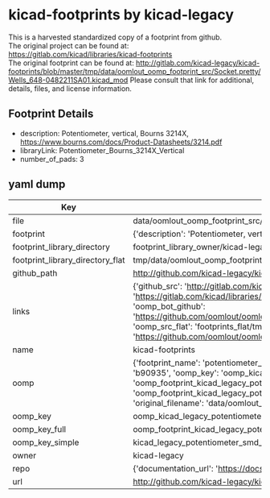 # kicad-footprints by kicad-legacy  
This is a harvested standardized copy of a footprint from github.  
The original project can be found at:  
https://gitlab.com/kicad/libraries/kicad-footprints  
The original footprint can be found at:
http://gitlab.com/kicad-legacy/kicad-footprints/blob/master/tmp/data/oomlout_oomp_footprint_src/Socket.pretty/Wells_648-0482211SA01.kicad_mod
Please consult that link for additional, details, files, and license information.  
## Footprint Details
* description: Potentiometer, vertical, Bourns 3214X, https://www.bourns.com/docs/Product-Datasheets/3214.pdf  
* libraryLink: Potentiometer_Bourns_3214X_Vertical  
* number_of_pads: 3  
## yaml dump  
| Key | Value |  
| --- | --- |  
| file | data/oomlout_oomp_footprint_src/kicad-footprints/Potentiometer_SMD.pretty/Potentiometer_Bourns_3214X_Vertical.kicad_mod |  
| footprint | {'description': 'Potentiometer, vertical, Bourns 3214X, https://www.bourns.com/docs/Product-Datasheets/3214.pdf', 'libraryLink': 'Potentiometer_Bourns_3214X_Vertical', 'number_of_pads': 3} |  
| footprint_library_directory | footprint_library_owner/kicad-legacy_kicad-footprints |  
| footprint_library_directory_flat | tmp/data/oomlout_oomp_footprint_src/footprints_flat/kicad_legacy_potentiometer_smd_potentiometer_bourns_3214x_vertical/working |  
| github_path | http://github.com/kicad-legacy/kicad-footprints/blob/master/tmp/data/oomlout_oomp_footprint_src/Potentiometer_SMD.pretty/Potentiometer_Bourns_3214X_Vertical.kicad_mod |  
| links | {'github_src': 'http://gitlab.com/kicad-legacy/kicad-footprints/blob/master/tmp/data/oomlout_oomp_footprint_src/Socket.pretty/Wells_648-0482211SA01.kicad_mod', 'github_src_repo': 'https://gitlab.com/kicad/libraries/kicad-footprints', 'oomp_bot': 'tmp/data/oomlout_oomp_footprint_src/footprints/kicad_legacy_potentiometer_smd_potentiometer_bourns_3214x_vertical/working', 'oomp_bot_github': 'https://github.com/oomlout/oomlout_oomp_footprint_bot/tree/main/tmp/data/oomlout_oomp_footprint_src/footprints/kicad_legacy_potentiometer_smd_potentiometer_bourns_3214x_vertical/working', 'oomp_src_flat': 'footprints_flat/tmp/data/oomlout_oomp_footprint_src/footprints_flat/kicad_legacy_potentiometer_smd_potentiometer_bourns_3214x_vertical/working', 'oomp_src_flat_github': 'https://github.com/oomlout/oomlout_oomp_footprint_src/tree/main/tmp/data/oomlout_oomp_footprint_src/footprints_flat/kicad_legacy_potentiometer_smd_potentiometer_bourns_3214x_vertical/working'} |  
| name | kicad-footprints |  
| oomp | {'footprint_name': 'potentiometer_bourns_3214x_vertical', 'library_name': 'potentiometer_smd', 'md5': 'b90935fcfa1380b3ed99e45b86530ba0', 'md5_10': 'b90935fcfa', 'md5_5': 'b9093', 'md5_6': 'b90935', 'oomp_key': 'oomp_kicad_legacy_potentiometer_smd_potentiometer_bourns_3214x_vertical', 'oomp_key_extra': 'oomp_footprint_kicad_legacy_potentiometer_smd_potentiometer_bourns_3214x_vertical', 'oomp_key_full': 'oomp_footprint_kicad_legacy_potentiometer_smd_potentiometer_bourns_3214x_vertical_b90935', 'oomp_key_simple': 'kicad_legacy_potentiometer_smd_potentiometer_bourns_3214x_vertical', 'original_filename': 'data/oomlout_oomp_footprint_src/kicad-footprints/Potentiometer_SMD.pretty/Potentiometer_Bourns_3214X_Vertical.kicad_mod', 'owner_name': 'kicad_legacy'} |  
| oomp_key | oomp_kicad_legacy_potentiometer_smd_potentiometer_bourns_3214x_vertical |  
| oomp_key_full | oomp_footprint_kicad_legacy_potentiometer_smd_potentiometer_bourns_3214x_vertical |  
| oomp_key_simple | kicad_legacy_potentiometer_smd_potentiometer_bourns_3214x_vertical |  
| owner | kicad-legacy |  
| repo | {'documentation_url': 'https://docs.github.com/rest/repos/repos#get-a-repository', 'message': 'Not Found'} |  
| url | http://github.com/kicad-legacy/kicad-footprints |  

